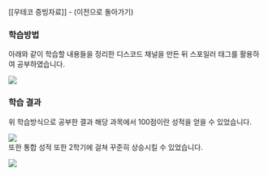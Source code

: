 [[우테코 증빙자료]] - (이전으로 돌아가기) <br>

### 학습방법 

아래와 같이 학습할 내용들을 정리한 디스코드 채널을 만든 뒤 스포일러 태그를 활용하여 공부하였습니다.

![](https://i.imgur.com/TYsJuAV.png)


### 학습 결과

위 학습방식으로 공부한 결과 해당 과목에서 100점이란 성적을 얻을 수 있었습니다.

![](https://i.imgur.com/WieQDBC.png)
<br>
또한 통합 성적 또한 2학기에 걸쳐 꾸준히 상승시킬 수 있었습니다.

![](https://i.imgur.com/A38KmkJ.png)

